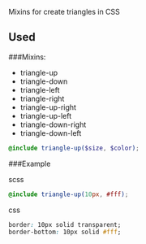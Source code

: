 Mixins for create triangles in CSS

## Used

###Mixins:
* triangle-up
* triangle-down
* triangle-left
* triangle-right
* triangle-up-right
* triangle-up-left
* triangle-down-right
* triangle-down-left
 
```scss
@include triangle-up($size, $color);
```
###Example

scss
```scss
@include triangle-up(10px, #fff);
```

css
```css
border: 10px solid transparent;
border-bottom: 10px solid #fff;
```
